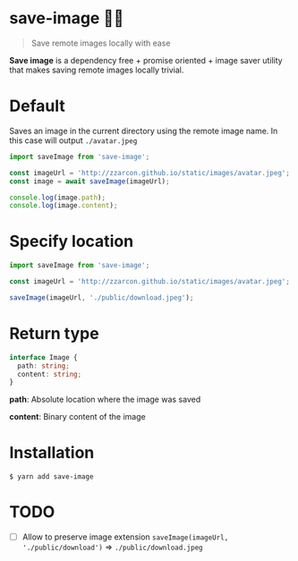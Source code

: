 # save-image 🌈💾
> Save remote images locally with ease

**Save image** is a dependency free + promise oriented + image saver utility that makes saving remote images locally trivial.

# Default

Saves an image in the current directory using the remote image name. In this case will output `./avatar.jpeg`

```javascript
import saveImage from 'save-image';

const imageUrl = 'http://zzarcon.github.io/static/images/avatar.jpeg';
const image = await saveImage(imageUrl);

console.log(image.path);
console.log(image.content);
```

# Specify location

```javascript
import saveImage from 'save-image';

const imageUrl = 'http://zzarcon.github.io/static/images/avatar.jpeg';

saveImage(imageUrl, './public/download.jpeg');
```

# Return type

```typescript
interface Image {
  path: string;
  content: string;
}
```

**path**: Absolute location where the image was saved

**content**: Binary content of the image

# Installation

```
$ yarn add save-image
```

# TODO

- [ ] Allow to preserve image extension `saveImage(imageUrl, './public/download')` => `./public/download.jpeg`
